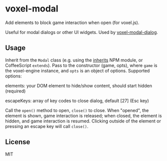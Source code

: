 # voxel-modal

Add elements to block game interaction when open (for voxel.js). 

Useful for modal dialogs or other UI widgets. Used by [voxel-modal-dialog](https://github.com/deathcap/voxel-modal-dialog).

## Usage

Inherit from the `Modal` class (e.g. using the [inherits](https://npmjs.org/package/inherits) NPM module, or CoffeeScript `extends`).
Pass to the constructor (game, opts), where `game` is the voxel-engine instance, and `opts` is an object of options. Supported options:

elements: your DOM element to hide/show content, should start hidden (required)

escapeKeys: array of key codes to close dialog, default \[27\] (Esc key)

Call the `open()` method to open, `close()` to close. When "opened", the element is shown,
game interaction is released; when closed, the element is hidden, and game interaction is
resumed. Clicking outside of the element or pressing an escape key will call `close()`.

## License

MIT

